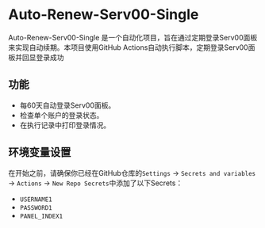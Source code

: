 # Auto-Renew-Serv00-Single

Auto-Renew-Serv00-Single 是一个自动化项目，旨在通过定期登录Serv00面板来实现自动续期。本项目使用GitHub Actions自动执行脚本，定期登录Serv00面板并回显登录成功


## 功能
- 每60天自动登录Serv00面板。
- 检查单个账户的登录状态。
- 在执行记录中打印登录情况。

## 环境变量设置
在开始之前，请确保你已经在GitHub仓库的`Settings` -> `Secrets and variables` -> `Actions` -> `New Repo Secrets`中添加了以下Secrets：

- `USERNAME1`
- `PASSWORD1`
- `PANEL_INDEX1`
